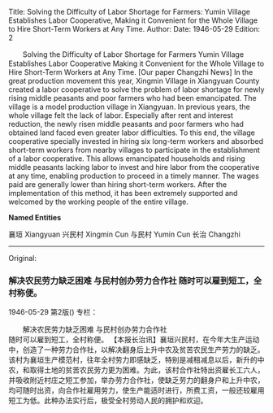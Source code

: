 Title: Solving the Difficulty of Labor Shortage for Farmers: Yumin Village Establishes Labor Cooperative, Making it Convenient for the Whole Village to Hire Short-Term Workers at Any Time.
Author:
Date: 1946-05-29
Edition: 2

　　Solving the Difficulty of Labor Shortage for Farmers
    Yumin Village Establishes Labor Cooperative
    Making it Convenient for the Whole Village to Hire Short-Term Workers at Any Time.
    [Our paper Changzhi News] In the great production movement this year, Xingmin Village in Xiangyuan County created a labor cooperative to solve the problem of labor shortage for newly rising middle peasants and poor farmers who had been emancipated. The village is a model production village in Xiangyuan. In previous years, the whole village felt the lack of labor. Especially after rent and interest reduction, the newly risen middle peasants and poor farmers who had obtained land faced even greater labor difficulties. To this end, the village cooperative specially invested in hiring six long-term workers and absorbed short-term workers from nearby villages to participate in the establishment of a labor cooperative. This allows emancipated households and rising middle peasants lacking labor to invest and hire labor from the cooperative at any time, enabling production to proceed in a timely manner. The wages paid are generally lower than hiring short-term workers. After the implementation of this method, it has been extremely supported and welcomed by the working people of the entire village.



**Named Entities**


襄垣  Xiangyuan
兴民村  Xingmin Cun
与民村  Yumin Cun
长治  Changzhi



<hr /> 

Original: 


### 解决农民劳力缺乏困难  与民村创办劳力合作社  随时可以雇到短工，全村称便。

1946-05-29
第2版()
专栏：

　　解决农民劳力缺乏困难
    与民村创办劳力合作社     
    随时可以雇到短工，全村称便。
    【本报长治讯】襄垣兴民村，在今年大生产运动中，创造了一种劳力合作社，以解决翻身后上升中农及贫苦农民生产劳力的缺乏。该村为襄垣生产模范村，往年全村劳力即感缺乏，特别是减租减息以后，新升的中农，和取得土地的贫苦农民劳力更为困难。为此，该村合作社特出资雇长工六人，并吸收附近村庄之短工参加，举办劳力合作社，使缺乏劳力的翻身户和上升中农，均可随时出资，向合作社雇用劳力，使生产能适时进行，所费工资，一般还较雇用短工为低。此种办法实行后，极受全村劳动人民的拥护和欢迎。
